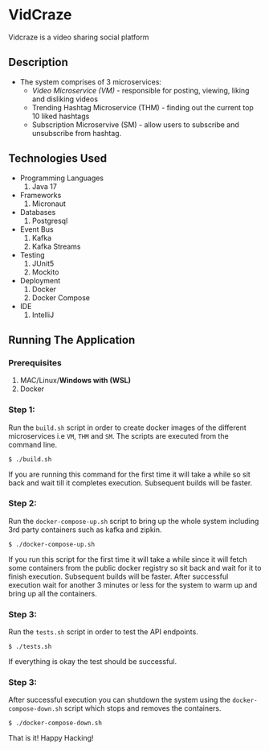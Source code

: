 # VidCraze

Vidcraze is a video sharing social platform

## Description

- The system comprises of 3 microservices:
  - *Video Microservice (VM)* - responsible for posting, viewing, liking and disliking videos
  - Trending Hashtag Microservice (THM) - finding out the current top 10 liked hashtags
  - Subscription Microservive (SM) - allow users to subscribe and
    unsubscribe from hashtag.

## Technologies Used

- Programming Languages
  1. Java 17
- Frameworks
  1. Micronaut
- Databases
  1. Postgresql
- Event Bus
  1. Kafka
  2. Kafka Streams
- Testing
  1. JUnit5
  2. Mockito
- Deployment
  1. Docker
  2. Docker Compose
- IDE
  1. IntelliJ

## Running The Application

### Prerequisites
1. MAC/Linux/**Windows with (WSL)**
2. Docker

### Step 1:

Run the `build.sh` script in order to create docker images of the different microservices i.e `VM`, `THM` and `SM`. The scripts are executed from the command line.

```text
$ ./build.sh
```

If you are running this command for the first time it will take a while so sit back and wait till it completes execution. Subsequent builds will be faster.

### Step 2:

Run the `docker-compose-up.sh` script to bring up the whole system including 3rd party containers such as kafka and zipkin.

```text
$ ./docker-compose-up.sh
```

If you run this script for the first time it will take a while since it will fetch some containers from the public docker registry so sit back and wait for it to finish execution. Subsequent builds will be faster. After successful execution wait for another 3 minutes or less for the system to warm up and bring up all the containers.

### Step 3:

Run the `tests.sh` script in order to test the API endpoints.

```text
$ ./tests.sh
```

If everything is okay the test should be successful.

### Step 3:

After successful execution you can shutdown the system using the `docker-compose-down.sh` script which stops and removes the containers.

```text
$ ./docker-compose-down.sh
```

That is it! Happy Hacking!